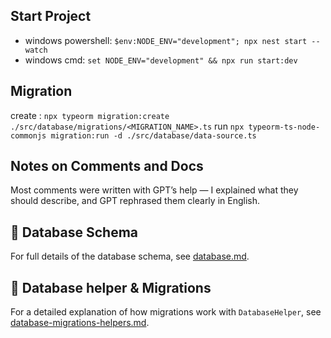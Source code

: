 ## Start Project

- windows powershell: `$env:NODE_ENV="development"; npx nest start --watch`
- windows cmd: `set NODE_ENV="development" && npx run start:dev`

## Migration
create : `npx typeorm migration:create ./src/database/migrations/<MIGRATION_NAME>.ts`
run `npx typeorm-ts-node-commonjs migration:run -d ./src/database/data-source.ts`

## Notes on Comments and Docs

Most comments were written with GPT’s help — I explained what they should describe, and GPT rephrased them clearly in English.

## 📂 Database Schema

For full details of the database schema, see [database.md](./docs/database-config.md).

## 📘 Database helper & Migrations

For a detailed explanation of how migrations work with `DatabaseHelper`,
see [database-migrations-helpers.md](./docs/database-migrations-helpers.md).
